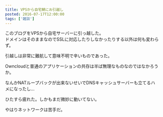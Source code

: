 ```yaml
---
title: VPSから自宅鯖にお引越し
posted: 2016-07-17T12:00:00
tags: ['雑談']
---
```


このブログをVPSから自宅サーバーに引っ越した。  
ドメインはそのままなのでSSLに対応したりしなかったりする以外は何も変わらず。  
  
引越しは非常に難航して意味不明で辛いものであった。  
  
Owncloudと普通のアプリケーションの共存は半ば無理なものなのではなかろうか。  
  
なんかNATループバックが出来ないせいでDNSキャッシュサーバーも立てるハメになったし…  
  
ひたすら疲れた。しかもまだ微妙に動いてない。  
  
やはりネットワークは苦手だ。

